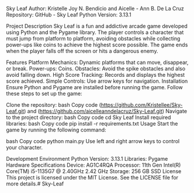 Sky Leaf Author: Kristelle Joy N. Bendicio and Aicelle - Ann B. De La Cruz Repository: GitHub - Sky Leaf Python Version: 3.13.1

Project Description Sky Leaf is a fun and addictive arcade game developed using Python and the Pygame library. The player controls a character that must jump from platform to platform, avoiding obstacles while collecting power-ups like coins to achieve the highest score possible. The game ends when the player falls off the screen or hits a dangerous enemy.

Features Platform Mechanics: Dynamic platforms that can move, disappear, or break. Power-ups: Coins. Obstacles: Avoid the spike obstacles and also avoid falling down.  High Score Tracking: Records and displays the highest score achieved. Simple Controls: Use arrow keys for navigation. Installation Ensure Python and Pygame are installed before running the game. Follow these steps to set up the game:

Clone the repository: bash Copy code (https://github.com/Kristellee/Sky-Leaf.git) and (https://github.com/aicelleanndelacruz/Sky-Leaf.git) Navigate to the project directory: bash Copy code cd Sky Leaf Install required libraries: bash Copy code pip install -r requirements.txt Usage Start the game by running the following command:

bash Copy code python main.py Use left and right arrow keys to control your character.

Development Environment Python Version: 3.13.1 Libraries: Pygame Hardware Specifications Device: AG1C4RQA Processor: 11th Gen Intel(R) Core(TM) i5-1135G7 @ 2.40GHz 2.42 GHz Storage: 256 GB SSD License This project is licensed under the MIT License. See the LICENSE file for more details.# Sky-Leaf
